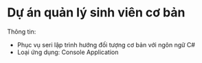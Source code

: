# Dự án quản lý sinh viên cơ bản

Thông tin:
- Phục vụ seri lập trình hướng đối tượng cơ bản với ngôn ngữ C#
- Loại ứng dụng: Console Application
